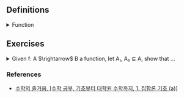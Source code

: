 ## Definitions

<details><summary>Function</summary>

  -  Given two sets A, B, we call $`f : A \rightarrow B`$ is a function, so we have $`S_f \subseteq A \times B \text{ satisfying for each } a \in A, \text{ there exists } b \in B \text{ uniquely such that } (a, b) \in S_f`$. We call A as the domain, B as the codomain, $`Imf = \{ b = f(a) | a \in A \}`$ as the image$`_{range}`$ of f.

![image](images/function_diagram.jpg)

  - Given f: A $\rightarrow$ B a function, and let $`B_1 \subset B`$. $`f^{-1}(B_1) = \{ x \in A | f(x) \in B_1 \}`$ called the inverse image$`_{preimage}`$ of f under $B_1$.

</details>

## Exercises

<details><summary>Given f: A $\rightarrow$ B a function, let A₁, A₂ ⊆ A, show that ...</summary>

  - <details><summary>f(A₁ ∪ A₂) := {f(x)|x ∈ (A₁ ∪ A₂)} = f(A₁) ∪ f(A₂)</summary>

    $`\begin{flalign}
    \text{Need to show. } &&\\
    \quad (A \cup B)^{\complement} \subseteq A^{\complement} \cap B^{\complement} \:and\: A^{\complement} \cap B^{\complement} \subseteq (A \cup B)^{\complement} &&\\
    \text{Proof.} &&\\
    \quad (A \cup B)^{\complement} &&\\
    \Leftrightarrow \{ x | x \notin (A \cup B) \} &&\\
    \Leftrightarrow \{ x | \neg(x \in (A \cup B)) \} &&\\
    \Leftrightarrow \{ x | \neg(x \in A \:or\: x \in B) \} &&\\
    \Leftrightarrow \{ x | \neg(x \in A) \:and\: \neg(x \in B) \} &&\\
    \Leftrightarrow \{ x | x \notin A \:and\: x \notin B) \} &&\\
    \Leftrightarrow \{ x | x \in A^{\complement} \:and\: x \in B^{\complement}) \} &&\\
    \Leftrightarrow A^{\complement} \cap B^{\complement}
    \end{flalign}`$

    </details>

  - <details><summary>f(A₁ ∩ A₂) ⊆ f(A₁) ∩ f(A₂)</summary>
    
    </details>

</details>

### References

- [수학의 즐거움, \[수학 공부, 기초부터 대학원 수학까지, 1. 집합론 기초 (a)\]](https://youtu.be/9HUk8zays2E?feature=shared)

